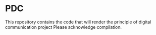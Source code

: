 # PDC
This repository contains the code that will render the principle of digital communication project
Please acknowledge compilation.
